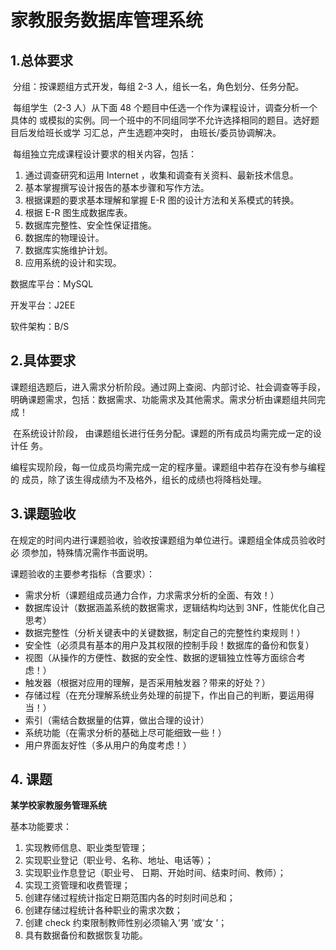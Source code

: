 # 家教服务数据库管理系统

## 1.总体要求

​	分组：按课题组方式开发，每组 2-3 人，组长一名，角色划分、任务分配。

​	每组学生（2-3 人）从下面 48 个题目中任选一个作为课程设计，调查分析一个具体的 或模拟的实例。同一个班中的不同组同学不允许选择相同的题目。选好题目后发给班长或学 习汇总，产生选题冲突时， 由班长/委员协调解决。

​	每组独立完成课程设计要求的相关内容，包括：

1. 通过调查研究和运用 Internet ，收集和调查有关资料、最新技术信息。
2. 基本掌握撰写设计报告的基本步骤和写作方法。
3. 根据课题的要求基本理解和掌握 E-R 图的设计方法和关系模式的转换。
4. 根据 E-R 图生成数据库表。
5. 数据库完整性、安全性保证措施。
6. 数据库的物理设计。
7. 数据库实施维护计划。
8. 应用系统的设计和实现。

数据库平台：MySQL

开发平台：J2EE 

软件架构：B/S

## 2.具体要求

​	课题组选题后，进入需求分析阶段。通过网上查阅、内部讨论、社会调查等手段，明确课题需求，包括：数据需求、功能需求及其他需求。需求分析由课题组共同完成！

​	在系统设计阶段， 由课题组长进行任务分配。课题的所有成员均需完成一定的设计任 务。

​	编程实现阶段，每一位成员均需完成一定的程序量。课题组中若存在没有参与编程的 成员，除了该生得成绩为不及格外，组长的成绩也将降档处理。

## 3.课题验收

在规定的时间内进行课题验收，验收按课题组为单位进行。课题组全体成员验收时必 须参加，特殊情况需作书面说明。

课题验收的主要参考指标（含要求）：

-  需求分析（课题组成员通力合作，力求需求分析的全面、有效！）
-  数据库设计（数据涵盖系统的数据需求，逻辑结构均达到 3NF，性能优化自己思考）
-  数据完整性（分析关键表中的关键数据，制定自己的完整性约束规则！）
-  安全性（必须具有基本的用户及其权限的控制手段！数据库的备份和恢复）
-  视图（从操作的方便性、数据的安全性、数据的逻辑独立性等方面综合考虑！）
-  触发器（根据对应用的理解，是否采用触发器？带来的好处？）
-  存储过程（在充分理解系统业务处理的前提下，作出自己的判断，要运用得当！）
-  索引（需结合数据量的估算，做出合理的设计）
-  系统功能（在需求分析的基础上尽可能细致一些！）
-  用户界面友好性（多从用户的角度考虑！）

## 4. 课题

**某学校家教服务管理系统**

基本功能要求：

1. 实现教师信息、职业类型管理；
2. 实现职业登记（职业号、名称、地址、电话等）；
3. 实现职业作息登记（职业号、 日期、开始时间、结束时间、教师）；
4. 实现工资管理和收费管理；
5. 创建存储过程统计指定日期范围内各的时刻时间总和；
6. 创建存储过程统计各种职业的需求次数；
7. 创建 check 约束限制教师性别必须输入‘男 ’或‘女 ’；
8. 具有数据备份和数据恢复功能。
